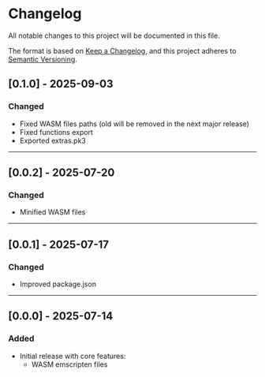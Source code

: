 # Changelog

All notable changes to this project will be documented in this file.

The format is based on [Keep a Changelog](https://keepachangelog.com/en/1.0.0/),
and this project adheres to [Semantic Versioning](https://semver.org/spec/v2.0.0.html).

## [0.1.0] - 2025-09-03
### Changed
- Fixed WASM files paths (old will be removed in the next major release)
- Fixed functions export
- Exported extras.pk3

---

## [0.0.2] - 2025-07-20
### Changed
- Minified WASM files

---

## [0.0.1] - 2025-07-17
### Changed
- Improved package.json

---

## [0.0.0] - 2025-07-14
### Added
- Initial release with core features:
    - WASM emscripten files

